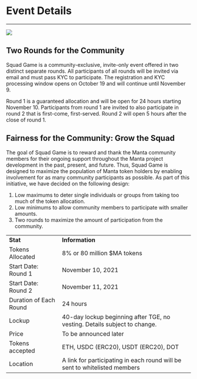 # Event Details
---
<img src="https://files.gitbook.com/v0/b/gitbook-x-prod.appspot.com/o/spaces%2F-MlV7pv1mtC-EffNgHSe%2Fuploads%2FCbIyzA0p3Yl7u466GMGg%2Fgroup-pose%20copy.png?alt=media&token=22f12f6b-e4d2-44f3-9840-9a9d853763bf">

## Two Rounds for the Community

Squad Game is a community-exclusive, invite-only event offered in two distinct separate rounds. All participants of all rounds will be invited via email and must pass KYC to participate. The registration and KYC processing window opens on October 19 and will continue until November 9.

Round 1 is a guaranteed allocation and will be open for 24 hours starting November 10. Participants from round 1 are invited to also participate in round 2 that is first-come, first-served. Round 2 will open 5 hours after the close of round 1.

## Fairness for the Community: Grow the Squad
The goal of Squad Game is to reward and thank the Manta community members for their ongoing support throughout the Manta project development in the past, present, and future. Thus, Squad Game is designed to maximize the population of Manta token holders by enabling involvement for as many community participants as possible. As part of this initiative, we have decided on the following design:
1. Low maximums to deter single individuals or groups from taking too much of the token allocation.
2. Low minimums to allow community members to participate with smaller amounts.
3. Two rounds to maximize the amount of participation from the community.

|   |   |
|---|---|
|__Stat__| __Information__ |
| Tokens Allocated | 8% or 80 million $MA tokens |
| Start Date: Round 1 | November 10, 2021 |
| Start Date: Round 2 | November 11, 2021 |
| Duration of Each Round | 24 hours |
| Lockup | 40-day lockup beginning after TGE, no vesting. Details subject to change. |
| Price | To be announced later |
| Tokens accepted | ETH, USDC (ERC20), USDT (ERC20), DOT |
| Location | A link for participating in each round will be sent to whitelisted  members |





